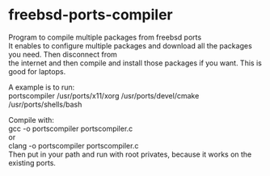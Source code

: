 # freebsd-ports-compiler
Program to compile multiple packages from freebsd ports <br />
It enables to configure multiple packages and download all the packages you need.  Then disconnect from <br />
the internet and then compile and install those packages if you want.  This is good for laptops. <br />

A example is to run: <br />
portscompiler /usr/ports/x11/xorg /usr/ports/devel/cmake /usr/ports/shells/bash <br />

Compile with: <br />
gcc -o portscompiler portscompiler.c <br />
or <br />
clang -o portscompiler portscompiler.c <br />
Then put in your path and run with root privates, because it works on the existing ports. <br />
